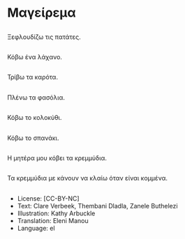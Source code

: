 # Μαγείρεμα

##
Ξεφλουδίζω τις πατάτες.

##
Κόβω ένα λάχανο.

##
Τρίβω τα καρότα.

##
Πλένω τα φασόλια.

##
Κόβω το κολοκύθι.

##
Κόβω το σπανάκι.

##
Η μητέρα μου κόβει τα κρεμμύδια.

##
Τα κρεμμύδια με κάνουν να κλαίω όταν είναι κομμένα.

##
* License: [CC-BY-NC]
* Text: Clare Verbeek, Thembani Dladla, Zanele Buthelezi
* Illustration: Kathy Arbuckle
* Translation: Eleni Manou
* Language: el
